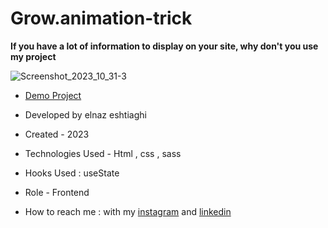 # Grow.animation-trick

**If you have a lot of information to display on your site, why don't you use my project**

![Screenshot_2023_10_31-3](https://github.com/elnaz-eshtiaghi/trick.15-animation-/assets/146030206/6d372f6c-6c4b-4cd3-b23c-1d1ae04faadd)
- [Demo Project]( https://elnaz-eshtiaghi.github.io/grow.animation-trick/)

- Developed by elnaz eshtiaghi

- Created - 2023

- Technologies Used - Html , css , sass

- Hooks Used : useState 

- Role - Frontend

- How to reach me : with my [instagram](https://www.instagram.com/elnaz_eshtiaghi) and [linkedin](https://www.linkedin.com/in/elnaz-eshtiaghi-936832290/)
